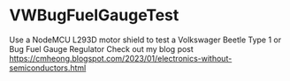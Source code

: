 # VWBugFuelGaugeTest
Use a NodeMCU L293D motor shield to test a Volkswager Beetle Type 1 or Bug Fuel Gauge Regulator 
Check out my blog post https://cmheong.blogspot.com/2023/01/electronics-without-semiconductors.html
